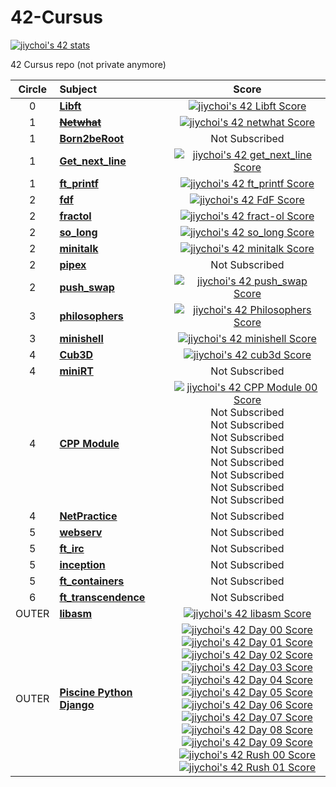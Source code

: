 # 42-Cursus

[![jiychoi's 42 stats](https://badge42.vercel.app/api/v2/cl1lstjzv005609mr1ulwwrwi/stats?cursusId=21&coalitionId=88)](https://github.com/JaeSeoKim/badge42)

42 Cursus repo (not private anymore)

| Circle | Subject                                                |                                                                                                                                                                                                                                                                                                                                                                                                                                                                                                                                                                                                                                                                                                                                                                                                                                                                                                                           Score                                                                                                                                                                                                                                                                                                                                                                                                                                                                                                                                                                                                                                                                                                                                                                                                                                                                                                                            |
| :----: | :----------------------------------------------------- | :--------------------------------------------------------------------------------------------------------------------------------------------------------------------------------------------------------------------------------------------------------------------------------------------------------------------------------------------------------------------------------------------------------------------------------------------------------------------------------------------------------------------------------------------------------------------------------------------------------------------------------------------------------------------------------------------------------------------------------------------------------------------------------------------------------------------------------------------------------------------------------------------------------------------------------------------------------------------------------------------------------------------------------------------------------------------------------------------------------------------------------------------------------------------------------------------------------------------------------------------------------------------------------------------------------------------------------------------------------------------------------------------------------------------------------------------------------------------------------------------------------------------------------------------------------------------------------------------------------------------------------------------------------------------------------------------------------------------------------------------------------------------------------------------------------------------------------------------------------: |
|   0    | [**Libft**](00/00_Libft/)                              |                                                                                                                                                                                                                                                                                                                                                                                                                                                                                                                                                                                                                                                                                                                                                                                                                                                      [![jiychoi's 42 Libft Score](https://badge42.vercel.app/api/v2/cl1lstjzv005609mr1ulwwrwi/project/2166521)](https://github.com/JaeSeoKim/badge42)                                                                                                                                                                                                                                                                                                                                                                                                                                                                                                                                                                                                                                                                                                                                                                                                                                                      |
|   1    | [**~~Netwhat~~**](99_ERASED/99_netwhat/)               |                                                                                                                                                                                                                                                                                                                                                                                                                                                                                                                                                                                                                                                                                                                                                                                                                                                     [![jiychoi's 42 netwhat Score](https://badge42.vercel.app/api/v2/cl1lstjzv005609mr1ulwwrwi/project/2168326)](https://github.com/JaeSeoKim/badge42)                                                                                                                                                                                                                                                                                                                                                                                                                                                                                                                                                                                                                                                                                                                                                                                                                                                     |
|   1    | [**Born2beRoot**](01_born2berrot/)                     |                                                                                                                                                                                                                                                                                                                                                                                                                                                                                                                                                                                                                                                                                                                                                                                                                                                                                                                       Not Subscribed                                                                                                                                                                                                                                                                                                                                                                                                                                                                                                                                                                                                                                                                                                                                                                                                                                                                                                                       |
|   1    | [**Get_next_line**](01/01_get_next_line/)              |                                                                                                                                                                                                                                                                                                                                                                                                                                                                                                                                                                                                                                                                                                                                                                                                                                                  [![jiychoi's 42 get_next_line Score](https://badge42.vercel.app/api/v2/cl1lstjzv005609mr1ulwwrwi/project/2168325)](https://github.com/JaeSeoKim/badge42)                                                                                                                                                                                                                                                                                                                                                                                                                                                                                                                                                                                                                                                                                                                                                                                                                                                  |
|   1    | [**ft_printf**](01/01_ft_printf)                       |                                                                                                                                                                                                                                                                                                                                                                                                                                                                                                                                                                                                                                                                                                                                                                                                                                                    [![jiychoi's 42 ft_printf Score](https://badge42.vercel.app/api/v2/cl1lstjzv005609mr1ulwwrwi/project/2168322)](https://github.com/JaeSeoKim/badge42)                                                                                                                                                                                                                                                                                                                                                                                                                                                                                                                                                                                                                                                                                                                                                                                                                                                    |
|   2    | [**fdf**](02/02_fdf)                                   |                                                                                                                                                                                                                                                                                                                                                                                                                                                                                                                                                                                                                                                                                                                                                                                                                                                       [![jiychoi's 42 FdF Score](https://badge42.vercel.app/api/v2/cl1lstjzv005609mr1ulwwrwi/project/2190571)](https://github.com/JaeSeoKim/badge42)                                                                                                                                                                                                                                                                                                                                                                                                                                                                                                                                                                                                                                                                                                                                                                                                                                                       |
|   2    | [**fractol**](02/02_fractol)                           |                                                                                                                                                                                                                                                                                                                                                                                                                                                                                                                                                                                                                                                                                                                                                                                                                                                    [![jiychoi's 42 fract-ol Score](https://badge42.vercel.app/api/v2/cl1lstjzv005609mr1ulwwrwi/project/2190568)](https://github.com/JaeSeoKim/badge42)                                                                                                                                                                                                                                                                                                                                                                                                                                                                                                                                                                                                                                                                                                                                                                                                                                                     |
|   2    | [**so_long**](02/02_so_long)                           |                                                                                                                                                                                                                                                                                                                                                                                                                                                                                                                                                                                                                                                                                                                                                                                                                                                     [![jiychoi's 42 so_long Score](https://badge42.vercel.app/api/v2/cl1lstjzv005609mr1ulwwrwi/project/2190572)](https://github.com/JaeSeoKim/badge42)                                                                                                                                                                                                                                                                                                                                                                                                                                                                                                                                                                                                                                                                                                                                                                                                                                                     |
|   2    | [**minitalk**](02/02_minitalk)                         |                                                                                                                                                                                                                                                                                                                                                                                                                                                                                                                                                                                                                                                                                                                                                                                                                                                    [![jiychoi's 42 minitalk Score](https://badge42.vercel.app/api/v2/cl1lstjzv005609mr1ulwwrwi/project/2190582)](https://github.com/JaeSeoKim/badge42)                                                                                                                                                                                                                                                                                                                                                                                                                                                                                                                                                                                                                                                                                                                                                                                                                                                     |
|   2    | [**pipex**](02/02_pipex)                               |                                                                                                                                                                                                                                                                                                                                                                                                                                                                                                                                                                                                                                                                                                                                                                                                                                                                                                                       Not Subscribed                                                                                                                                                                                                                                                                                                                                                                                                                                                                                                                                                                                                                                                                                                                                                                                                                                                                                                                       |
|   2    | [**push_swap**](02/02_push_swap)                       |                                                                                                                                                                                                                                                                                                                                                                                                                                                                                                                                                                                                                                                                                                                                                                                                                                                    [![jiychoi's 42 push_swap Score](https://badge42.vercel.app/api/v2/cl1lstjzv005609mr1ulwwrwi/project/2177979)](https://github.com/JaeSeoKim/badge42)                                                                                                                                                                                                                                                                                                                                                                                                                                                                                                                                                                                                                                                                                                                                                                                                                                                    |
|   3    | [**philosophers**](03_philosophers)                    |                                                                                                                                                                                                                                                                                                                                                                                                                                                                                                                                                                                                                                                                                                                                                                                                                                                  [![jiychoi's 42 Philosophers Score](https://badge42.vercel.app/api/v2/cl1lstjzv005609mr1ulwwrwi/project/2262356)](https://github.com/JaeSeoKim/badge42)                                                                                                                                                                                                                                                                                                                                                                                                                                                                                                                                                                                                                                                                                                                                                                                                                                                   |
|   3    | [**minishell**](03_minishell)                          |                                                                                                                                                                                                                                                                                                                                                                                                                                                                                                                                                                                                                                                                                                                                                                                                                                                    [![jiychoi's 42 minishell Score](https://badge42.vercel.app/api/v2/cl1lstjzv005609mr1ulwwrwi/project/2267604)](https://github.com/JaeSeoKim/badge42)                                                                                                                                                                                                                                                                                                                                                                                                                                                                                                                                                                                                                                                                                                                                                                                                                                                    |
|   4    | [**Cub3D**](04/04_Cub3D)                               |                                                                                                                                                                                                                                                                                                                                                                                                                                                                                                                                                                                                                                                                                                                                                                                                                                                      [![jiychoi's 42 cub3d Score](https://badge42.vercel.app/api/v2/cl1lstjzv005609mr1ulwwrwi/project/2496587)](https://github.com/JaeSeoKim/badge42)                                                                                                                                                                                                                                                                                                                                                                                                                                                                                                                                                                                                                                                                                                                                                                                                                                                      |
|   4    | [**miniRT**](04/04_miniRT)                             |                                                                                                                                                                                                                                                                                                                                                                                                                                                                                                                                                                                                                                                                                                                                                                                                                                                                                                                       Not Subscribed                                                                                                                                                                                                                                                                                                                                                                                                                                                                                                                                                                                                                                                                                                                                                                                                                                                                                                                       |
|   4    | [**CPP Module**](04/04_cpp)                            |                                                                                                                                                                                                                                                                                                                                                                                                                                                                                                                                                                                                                                                                                                                                                                        [![jiychoi's 42 CPP Module 00 Score](https://badge42.vercel.app/api/v2/cl1lstjzv005609mr1ulwwrwi/project/2555320)](https://github.com/JaeSeoKim/badge42)<br>Not Subscribed<br>Not Subscribed<br>Not Subscribed<br>Not Subscribed<br>Not Subscribed<br>Not Subscribed<br>Not Subscribed<br>Not Subscribed<br>                                                                                                                                                                                                                                                                                                                                                                                                                                                                                                                                                                                                                                                                                                                                                                        |
|   4    | [**NetPractice**](04/04_netpractice)                   |                                                                                                                                                                                                                                                                                                                                                                                                                                                                                                                                                                                                                                                                                                                                                                                                                                                                                                                       Not Subscribed                                                                                                                                                                                                                                                                                                                                                                                                                                                                                                                                                                                                                                                                                                                                                                                                                                                                                                                       |
|   5    | [**webserv**](05/05_webserv)                           |                                                                                                                                                                                                                                                                                                                                                                                                                                                                                                                                                                                                                                                                                                                                                                                                                                                                                                                       Not Subscribed                                                                                                                                                                                                                                                                                                                                                                                                                                                                                                                                                                                                                                                                                                                                                                                                                                                                                                                       |
|   5    | [**ft_irc**](05/05_ft_irc)                             |                                                                                                                                                                                                                                                                                                                                                                                                                                                                                                                                                                                                                                                                                                                                                                                                                                                                                                                       Not Subscribed                                                                                                                                                                                                                                                                                                                                                                                                                                                                                                                                                                                                                                                                                                                                                                                                                                                                                                                       |
|   5    | [**inception**](05/05_inception)                       |                                                                                                                                                                                                                                                                                                                                                                                                                                                                                                                                                                                                                                                                                                                                                                                                                                                                                                                       Not Subscribed                                                                                                                                                                                                                                                                                                                                                                                                                                                                                                                                                                                                                                                                                                                                                                                                                                                                                                                       |
|   5    | [**ft_containers**](05/05_ft_containers)               |                                                                                                                                                                                                                                                                                                                                                                                                                                                                                                                                                                                                                                                                                                                                                                                                                                                                                                                       Not Subscribed                                                                                                                                                                                                                                                                                                                                                                                                                                                                                                                                                                                                                                                                                                                                                                                                                                                                                                                       |
|   6    | [**ft_transcendence**](06/06_ft_transcendence)         |                                                                                                                                                                                                                                                                                                                                                                                                                                                                                                                                                                                                                                                                                                                                                                                                                                                                                                                       Not Subscribed                                                                                                                                                                                                                                                                                                                                                                                                                                                                                                                                                                                                                                                                                                                                                                                                                                                                                                                       |
| OUTER  | [**libasm**](50_OUTER/50_libasm)                       |                                                                                                                                                                                                                                                                                                                                                                                                                                                                                                                                                                                                                                                                                                                                                                                                                                                     [![jiychoi's 42 libasm Score](https://badge42.vercel.app/api/v2/cl1lstjzv005609mr1ulwwrwi/project/2204934)](https://github.com/JaeSeoKim/badge42)                                                                                                                                                                                                                                                                                                                                                                                                                                                                                                                                                                                                                                                                                                                                                                                                                                                      |
| OUTER  | [**Piscine Python Django**](50_OUTER/50_pythonpiscine) | [![jiychoi's 42 Day 00 Score](https://badge42.vercel.app/api/v2/cl1lstjzv005609mr1ulwwrwi/project/2179568)](https://github.com/JaeSeoKim/badge42)<br>[![jiychoi's 42 Day 01 Score](https://badge42.vercel.app/api/v2/cl1lstjzv005609mr1ulwwrwi/project/2179627)](https://github.com/JaeSeoKim/badge42)<br>[![jiychoi's 42 Day 02 Score](https://badge42.vercel.app/api/v2/cl1lstjzv005609mr1ulwwrwi/project/2179697)](https://github.com/JaeSeoKim/badge42)<br>[![jiychoi's 42 Day 03 Score](https://badge42.vercel.app/api/v2/cl1lstjzv005609mr1ulwwrwi/project/2181872)](https://github.com/JaeSeoKim/badge42)<br>[![jiychoi's 42 Day 04 Score](https://badge42.vercel.app/api/v2/cl1lstjzv005609mr1ulwwrwi/project/2181879)](https://github.com/JaeSeoKim/badge42)<br>[![jiychoi's 42 Day 05 Score](https://badge42.vercel.app/api/v2/cl1lstjzv005609mr1ulwwrwi/project/2182012)](https://github.com/JaeSeoKim/badge42)<br>[![jiychoi's 42 Day 06 Score](https://badge42.vercel.app/api/v2/cl1lstjzv005609mr1ulwwrwi/project/2182013)](https://github.com/JaeSeoKim/badge42)<br>[![jiychoi's 42 Day 07 Score](https://badge42.vercel.app/api/v2/cl1lstjzv005609mr1ulwwrwi/project/2183935)](https://github.com/JaeSeoKim/badge42)<br>[![jiychoi's 42 Day 08 Score](https://badge42.vercel.app/api/v2/cl1lstjzv005609mr1ulwwrwi/project/2186094)](https://github.com/JaeSeoKim/badge42)<br>[![jiychoi's 42 Day 09 Score](https://badge42.vercel.app/api/v2/cl1lstjzv005609mr1ulwwrwi/project/2187876)](https://github.com/JaeSeoKim/badge42)<br>[![jiychoi's 42 Rush 00 Score](https://badge42.vercel.app/api/v2/cl1lstjzv005609mr1ulwwrwi/project/2181198)](https://github.com/JaeSeoKim/badge42)<br>[![jiychoi's 42 Rush 01 Score](https://badge42.vercel.app/api/v2/cl1lstjzv005609mr1ulwwrwi/project/2189048)](https://github.com/JaeSeoKim/badge42) |
